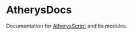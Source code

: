 # AtherysDocs
Documentation for [AtherysScript](https://github.com/Atherys-Horizons/AtherysScripting) and its modules.
